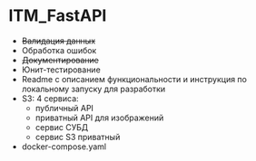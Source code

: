 # ITM_FastAPI 

- ~~Валидация данных~~
- Обработка ошибок
- ~~Документирование~~
- Юнит-тестирование
- Readme с описанием функциональности и инструкция по локальному запуску для разработки
- S3: 4 сервиса:
    - публичный API
    - приватный API для изображений
    - сервис СУБД
    - сервис S3 приватный
- docker-compose.yaml
